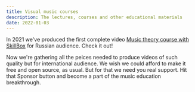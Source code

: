 ```yaml
---
title: Visual music courses
description: The lectures, courses and other educational materials
date: 2022-01-03
---
```


In 2021 we've produced the first complete video [Music theory course with SkillBox](./skillbox/index.md) for Russian audience. Check it out!

Now we're gathering all the peices needed to produce videos of such quality but for international audience. We wish we could afford to make it free and open source, as usual. But for that we need you real support. Hit that Sponsor button and become a part of the music education breakthrough.

